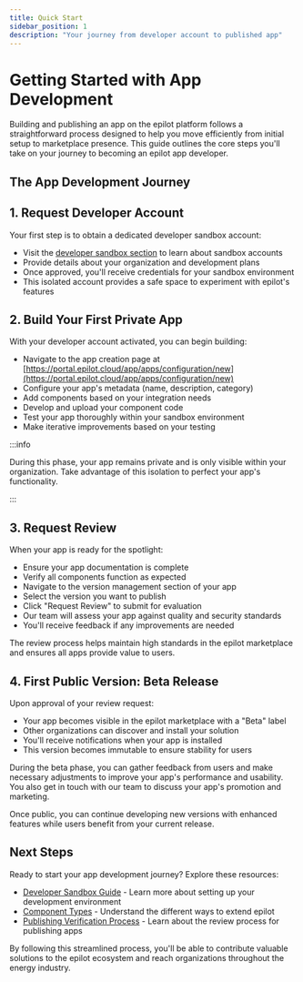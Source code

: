 ```yaml
---
title: Quick Start
sidebar_position: 1
description: "Your journey from developer account to published app"
---
```


# Getting Started with App Development

Building and publishing an app on the epilot platform follows a straightforward process designed to help you move efficiently from initial setup to marketplace presence. This guide outlines the core steps you'll take on your journey to becoming an epilot app developer.

## The App Development Journey

## 1. Request Developer Account

Your first step is to obtain a dedicated developer sandbox account:

- Visit the [developer sandbox section](/apps/getting-started/developer-sandbox) to learn about sandbox accounts
- Provide details about your organization and development plans
- Once approved, you'll receive credentials for your sandbox environment
- This isolated account provides a safe space to experiment with epilot's features

## 2. Build Your First Private App

With your developer account activated, you can begin building:

- Navigate to the app creation page at [https://portal.epilot.cloud/app/apps/configuration/new](https://portal.epilot.cloud/app/apps/configuration/new)
- Configure your app's metadata (name, description, category)
- Add components based on your integration needs
- Develop and upload your component code
- Test your app thoroughly within your sandbox environment
- Make iterative improvements based on your testing

:::info

During this phase, your app remains private and is only visible within your organization. Take advantage of this isolation to perfect your app's functionality.

:::

## 3. Request Review

When your app is ready for the spotlight:

- Ensure your app documentation is complete
- Verify all components function as expected
- Navigate to the version management section of your app
- Select the version you want to publish
- Click "Request Review" to submit for evaluation
- Our team will assess your app against quality and security standards
- You'll receive feedback if any improvements are needed

The review process helps maintain high standards in the epilot marketplace and ensures all apps provide value to users.

## 4. First Public Version: Beta Release

Upon approval of your review request:

- Your app becomes visible in the epilot marketplace with a "Beta" label
- Other organizations can discover and install your solution
- You'll receive notifications when your app is installed
- This version becomes immutable to ensure stability for users

During the beta phase, you can gather feedback from users and make necessary adjustments to improve your app's performance and usability. 
You also get in touch with our team to discuss your app's promotion and marketing.

Once public, you can continue developing new versions with enhanced features while users benefit from your current release.

## Next Steps

Ready to start your app development journey? Explore these resources:

- [Developer Sandbox Guide](/apps/getting-started/developer-sandbox) - Learn more about setting up your development environment
- [Component Types](/apps/about-apps/components/overview) - Understand the different ways to extend epilot
- [Publishing Verification Process](/apps/publishing/verification-process) - Learn about the review process for publishing apps

By following this streamlined process, you'll be able to contribute valuable solutions to the epilot ecosystem and reach organizations throughout the energy industry.